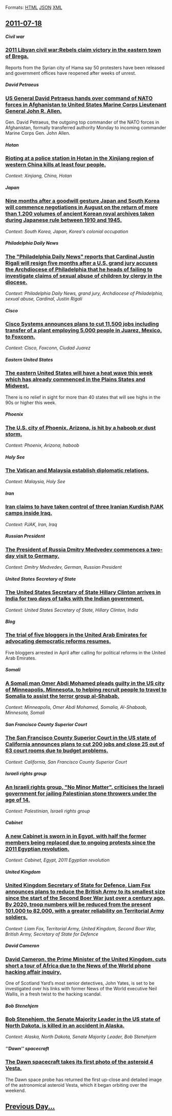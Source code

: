 
Formats: [HTML](2011/07/18/index.html)  [JSON](2011/07/18/index.json)  [XML](2011/07/18/index.xml)  

## [2011-07-18](/news/2011/07/18/index.md)

##### Civil war
### [2011 Libyan civil war:Rebels claim victory in the eastern town of Brega. ](/news/2011/07/18/2011-libyan-civil-war-rebels-claim-victory-in-the-eastern-town-of-brega.md)
Reports from the Syrian city of Hama say 50 protesters have been released and government offices have reopened after weeks of unrest.

##### David Petraeus
### [US General David Petraeus hands over command of NATO forces in Afghanistan to United States Marine Corps Lieutenant General John R. Allen. ](/news/2011/07/18/us-general-david-petraeus-hands-over-command-of-nato-forces-in-afghanistan-to-united-states-marine-corps-lieutenant-general-john-r-allen.md)
Gen. David Petraeus, the outgoing top commander of the NATO forces in Afghanistan, formally transferred authority Monday to incoming commander Marine Corps Gen. John Allen.

##### Hotan
### [Rioting at a police station in Hotan in the Xinjiang region of western China kills at least four people. ](/news/2011/07/18/rioting-at-a-police-station-in-hotan-in-the-xinjiang-region-of-western-china-kills-at-least-four-people.md)
_Context: Xinjiang, China, Hotan_

##### Japan
### [Nine months after a goodwill gesture Japan and South Korea will commence negotiations in August on the return of more than 1,200 volumes of ancient Korean royal archives taken during Japanese rule between 1910 and 1945. ](/news/2011/07/18/nine-months-after-a-goodwill-gesture-japan-and-south-korea-will-commence-negotiations-in-august-on-the-return-of-more-than-1-200-volumes-of.md)
_Context: South Korea, Japan, Korea's colonial occupation_

##### Philadelphia Daily News
### [The "Philadelphia Daily News" reports that Cardinal Justin Rigali will resign five months after a U.S. grand jury accuses the Archdiocese of Philadelphia that he heads of failing to investigate claims of sexual abuse of children by clergy in the diocese. ](/news/2011/07/18/the-philadelphia-daily-news-reports-that-cardinal-justin-rigali-will-resign-five-months-after-a-u-s-grand-jury-accuses-the-archdiocese-of.md)
_Context: Philadelphia Daily News, grand jury, Archdiocese of Philadelphia, sexual abuse, Cardinal, Justin Rigali_

##### Cisco
### [Cisco Systems announces plans to cut 11,500 jobs including transfer of a plant employing 5,000 people in Juarez, Mexico, to Foxconn. ](/news/2011/07/18/cisco-systems-announces-plans-to-cut-11-500-jobs-including-transfer-of-a-plant-employing-5-000-people-in-juarez-mexico-to-foxconn.md)
_Context: Cisco, Foxconn, Ciudad Juarez_

##### Eastern United States
### [The eastern United States will have a heat wave this week which has already commenced in the Plains States and Midwest. ](/news/2011/07/18/the-eastern-united-states-will-have-a-heat-wave-this-week-which-has-already-commenced-in-the-plains-states-and-midwest.md)
There is no relief in sight for more than 40 states that will see highs in the 90s or higher this week.

##### Phoenix
### [The U.S. city of Phoenix, Arizona, is hit by a haboob or dust storm. ](/news/2011/07/18/the-u-s-city-of-phoenix-arizona-is-hit-by-a-haboob-or-dust-storm.md)
_Context: Phoenix, Arizona, haboob_

##### Holy See
### [The Vatican and Malaysia establish diplomatic relations. ](/news/2011/07/18/the-vatican-and-malaysia-establish-diplomatic-relations.md)
_Context: Malaysia, Holy See_

##### Iran
### [Iran claims to have taken control of three Iranian Kurdish PJAK camps inside Iraq. ](/news/2011/07/18/iran-claims-to-have-taken-control-of-three-iranian-kurdish-pjak-camps-inside-iraq.md)
_Context: PJAK, Iran, Iraq_

##### Russian President
### [The President of Russia Dmitry Medvedev commences a two-day visit to Germany. ](/news/2011/07/18/the-president-of-russia-dmitry-medvedev-commences-a-two-day-visit-to-germany.md)
_Context: Dmitry Medvedev, German, Russian President_

##### United States Secretary of State
### [The United States Secretary of State Hillary Clinton arrives in India for two days of talks with the Indian government. ](/news/2011/07/18/the-united-states-secretary-of-state-hillary-clinton-arrives-in-india-for-two-days-of-talks-with-the-indian-government.md)
_Context: United States Secretary of State, Hillary Clinton, India_

##### Blog
### [The trial of five bloggers in the United Arab Emirates for advocating democratic reforms resumes. ](/news/2011/07/18/the-trial-of-five-bloggers-in-the-united-arab-emirates-for-advocating-democratic-reforms-resumes.md)
Five bloggers arrested in April after calling for political reforms in the United Arab Emirates.

##### Somali
### [A Somali man Omer Abdi Mohamed pleads guilty in the US city of Minneapolis, Minnesota, to helping recruit people to travel to Somalia to assist the terror group al-Shabab. ](/news/2011/07/18/a-somali-man-omer-abdi-mohamed-pleads-guilty-in-the-us-city-of-minneapolis-minnesota-to-helping-recruit-people-to-travel-to-somalia-to-ass.md)
_Context: Minneapolis, Omer Abdi Mohamed, Somalia, Al-Shabaab, Minnesota, Somali_

##### San Francisco County Superior Court
### [The San Francisco County Superior Court in the US state of California announces plans to cut 200 jobs and close 25 out of 63 court rooms due to budget problems. ](/news/2011/07/18/the-san-francisco-county-superior-court-in-the-us-state-of-california-announces-plans-to-cut-200-jobs-and-close-25-out-of-63-court-rooms-due.md)
_Context: California, San Francisco County Superior Court_

##### Israeli rights group
### [An Israeli rights group, "No Minor Matter", criticises the Israeli government for jailing Palestinian stone throwers under the age of 14. ](/news/2011/07/18/an-israeli-rights-group-no-minor-matter-criticises-the-israeli-government-for-jailing-palestinian-stone-throwers-under-the-age-of-14.md)
_Context: Palestinian, Israeli rights group_

##### Cabinet
### [A new Cabinet is sworn in in Egypt, with half the former members being replaced due to ongoing protests since the 2011 Egyptian revolution. ](/news/2011/07/18/a-new-cabinet-is-sworn-in-in-egypt-with-half-the-former-members-being-replaced-due-to-ongoing-protests-since-the-2011-egyptian-revolution.md)
_Context: Cabinet, Egypt, 2011 Egyptian revolution_

##### United Kingdom
### [United Kingdom Secretary of State for Defence, Liam Fox announces plans to reduce the British Army to its smallest size since the start of the Second Boer War just over a century ago. By 2020, troop numbers will be reduced from the present 101,000 to 82,000, with a greater reliability on Territorial Army soldiers. ](/news/2011/07/18/united-kingdom-secretary-of-state-for-defence-liam-fox-announces-plans-to-reduce-the-british-army-to-its-smallest-size-since-the-start-of-t.md)
_Context: Liam Fox, Territorial Army, United Kingdom, Second Boer War, British Army, Secretary of State for Defence_

##### David Cameron
### [David Cameron, the Prime Minister of the United Kingdom, cuts short a tour of Africa due to the News of the World phone hacking affair inquiry. ](/news/2011/07/18/david-cameron-the-prime-minister-of-the-united-kingdom-cuts-short-a-tour-of-africa-due-to-the-news-of-the-world-phone-hacking-affair-inqui.md)
One of Scotland Yard&rsquo;s most senior detectives, John Yates, is set to be investigated over his links with former News of the World executive Neil Wallis, in a fresh twist to the hacking scandal.

##### Bob Stenehjem
### [Bob Stenehjem, the Senate Majority Leader in the US state of North Dakota, is killed in an accident in Alaska. ](/news/2011/07/18/bob-stenehjem-the-senate-majority-leader-in-the-us-state-of-north-dakota-is-killed-in-an-accident-in-alaska.md)
_Context: Alaska, North Dakota, Senate Majority Leader, Bob Stenehjem_

##### ''Dawn'' spacecraft
### [The Dawn spacecraft takes its first photo of the asteroid 4 Vesta. ](/news/2011/07/18/the-dawn-spacecraft-takes-its-first-photo-of-the-asteroid-4-vesta.md)
The Dawn space probe has returned the first up-close and detailed image of the astronomical asteroid Vesta, which it began orbiting over the weekend.

## [Previous Day...](/news/2011/07/17/index.md)

